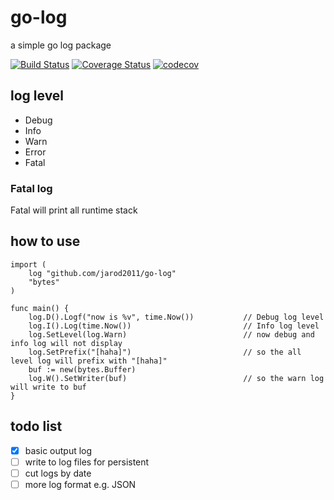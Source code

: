 # go-log

a simple go log package

[![Build Status](https://travis-ci.org/jarod2011/go-log.svg?branch=master)](https://travis-ci.org/jarod2011/go-log)
[![Coverage Status](https://coveralls.io/repos/github/jarod2011/go-log/badge.svg?branch=master)](https://coveralls.io/github/jarod2011/go-log?branch=master)
[![codecov](https://codecov.io/gh/jarod2011/go-log/branch/master/graph/badge.svg)](https://codecov.io/gh/jarod2011/go-log)

## log level

- Debug
- Info
- Warn
- Error
- Fatal

### Fatal log

Fatal will print all runtime stack

## how to use

```
import (
    log "github.com/jarod2011/go-log"
    "bytes"
)

func main() {
    log.D().Logf("now is %v", time.Now())           // Debug log level
    log.I().Log(time.Now())                         // Info log level
    log.SetLevel(log.Warn)                          // now debug and info log will not display
    log.SetPrefix("[haha]")                         // so the all level log will prefix with "[haha]"
    buf := new(bytes.Buffer)
    log.W().SetWriter(buf)                          // so the warn log will write to buf
}
```

## todo list

- [x] basic output log
- [ ] write to log files for persistent
- [ ] cut logs by date
- [ ] more log format e.g. JSON 
